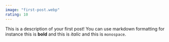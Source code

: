 ```yaml
---
image: "first-post.webp"
rating: 10
---
```


This is a description of your first post! You can use markdown formatting for instance this is **bold** and this is _italic_ and this is `monospace`.

